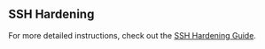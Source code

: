 ## SSH Hardening

For more detailed instructions, check out the [SSH Hardening Guide](https://github.com/s0metea/please-just-remember/blob/main/SSH%20Hardening.md).
